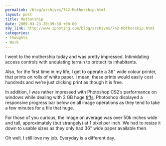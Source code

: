 ```yaml
--- 
permalink: /blog/archives/742-Mothership.html
layout: post
title: Mothership
date: 2009-03-23 20:39:38 +08:00
s9y_link: http://www.iphoting.com/blog/archives/742-Mothership.html
categories: 
- thoughts
- Work
---
```

<p class="whiteline"><p>I went to the mothership today and was pretty impressed. Intimidating access controls with undulating terrain to protect its inhabitants.</p>
</p><p class="whiteline"><p>Also, for the first time in my life, I get to operate a 36" wide colour printer, that prints on rolls of white paper. I mean, these prints would easily cost hundreds and we&#8217;re just clicking print as though it is free.</p>
</p><p class="whiteline"><p>In addition, I was rather impressed with Photoshop CS2&#8217;s performance on windows while dealing with 2 GB huge <a onclick="_gaq.push(['_trackPageview', '/extlink/en.wikipedia.org/wiki/Tagged_Image_File_Format']);"  href="http://en.wikipedia.org/wiki/Tagged_Image_File_Format">tiffs</a>. Photoshop displayed a responsive progress bar below on all image operations as they tend to take a few minutes for a file that huge.</p>
</p><p class="whiteline"><p>For those of you curious, the image on average was over 50k inches wide and tall, approximately (but strangely) at 1 pixel per inch. We had to resize it down to usable sizes as they only had 36" wide paper available then.</p>
</p><p class="break"><p>Oh well, I still love my job. Everyday is a different day.</p></p>
